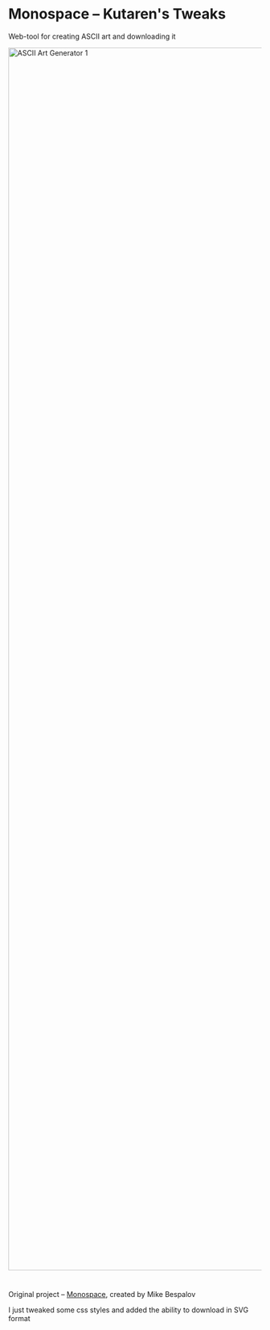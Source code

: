 # Monospace – Kutaren's Tweaks

Web-tool for creating ASCII art and downloading it

<img width="4096" height="2430" alt="ASCII Art Generator 1" src="https://github.com/user-attachments/assets/10aba81a-a692-440d-aac9-b28d1823d478" />

#

Original project – [Monospace](https://codepen.io/Mikhail-Bespalov/pen/JoPqYrz), created by Mike Bespalov

I just tweaked some css styles and added the ability to download in SVG format
